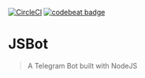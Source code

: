 [![CircleCI](https://circleci.com/gh/FabriSilve/JSBot/tree/master.svg?style=svg&circle-token=a9b49d9bc7028d0388933ffcdc960f379b5aacf1)](https://circleci.com/gh/FabriSilve/JSBot/tree/master)
[![codebeat badge](https://codebeat.co/badges/3465f16f-b0e8-4e6a-ad4b-4d509cefe2f5)](https://codebeat.co/projects/github-com-fabrisilve-jsbot-master)

# JSBot
> A Telegram Bot built with NodeJS
